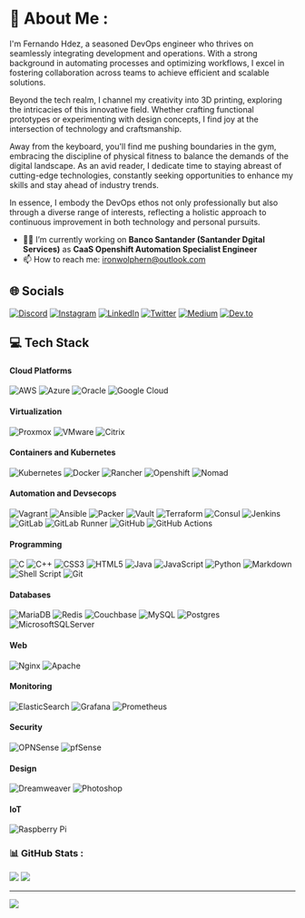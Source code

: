 # 💫 About Me :

I'm Fernando Hdez, a seasoned DevOps engineer who thrives on seamlessly integrating development and operations. With a strong background in automating processes and optimizing workflows, I excel in fostering collaboration across teams to achieve efficient and scalable solutions.

Beyond the tech realm, I channel my creativity into 3D printing, exploring the intricacies of this innovative field. Whether crafting functional prototypes or experimenting with design concepts, I find joy at the intersection of technology and craftsmanship.

Away from the keyboard, you'll find me pushing boundaries in the gym, embracing the discipline of physical fitness to balance the demands of the digital landscape. As an avid reader, I dedicate time to staying abreast of cutting-edge technologies, constantly seeking opportunities to enhance my skills and stay ahead of industry trends.

In essence, I embody the DevOps ethos not only professionally but also through a diverse range of interests, reflecting a holistic approach to continuous improvement in both technology and personal pursuits.

- 👨‍💻 I’m currently working on **Banco Santander (Santander Dgital Services)** as **CaaS Openshift Automation Specialist Engineer** 
- 📫 How to reach me: ironwolphern@outlook.com

## 🌐 Socials

[![Discord](https://img.shields.io/badge/Discord-%237289DA.svg?logo=discord&logoColor=white)](htttps://discord.gg/https://discord.gg/HzmuNfZWfV) [![Instagram](https://img.shields.io/badge/Instagram-%23E4405F.svg?logo=Instagram&logoColor=white)](https://instagram.com/ironwolphern) [![LinkedIn](https://img.shields.io/badge/LinkedIn-%230077B5.svg?logo=linkedin&logoColor=white)](https://linkedin.com/in/fernando-hernández-san-felipe-b3338686) [![Twitter](https://img.shields.io/badge/Twitter-%231DA1F2.svg?logo=Twitter&logoColor=white)](https://twitter.com/ironwolphern) [![Medium](https://img.shields.io/badge/Medium-%23000000?style=flat&logo=medium&logoColor=white)](https://ironwolphern.medium.com/) [![Dev.to](https://img.shields.io/badge/Dev.to-%230A0A0A?style=flat&logo=devdotto&logoColor=white)](https://dev.to/ironwolphern)

## 💻 Tech Stack

#### Cloud Platforms

![AWS](https://img.shields.io/badge/AWS-%23FF9900.svg?style=flat&logo=amazon-aws&logoColor=white) ![Azure](https://img.shields.io/badge/azure-%230072C6.svg?style=flat&logo=azure-devops&logoColor=white) ![Oracle](https://img.shields.io/badge/Oracle-F80000?style=flat&logo=oracle&logoColor=white) ![Google Cloud](https://img.shields.io/badge/Google%20Cloud-%234285F4.svg?style=flat&logo=google-cloud&logoColor=white)

#### Virtualization

![Proxmox](https://img.shields.io/badge/Proxmox-%23E57000?style=flat&logo=proxmox&logoColor=white) ![VMware](https://img.shields.io/badge/VMware-%23607078?style=flat&logo=vmware&logoColor=white) ![Citrix](https://img.shields.io/badge/Citrix-%23452170?style=flat&logo=citrix&logoColor=white)

#### Containers and Kubernetes

![Kubernetes](https://img.shields.io/badge/kubernetes-%23326ce5.svg?style=flat&logo=kubernetes&logoColor=white) ![Docker](https://img.shields.io/badge/docker-%230db7ed.svg?style=flat&logo=docker&logoColor=white) ![Rancher](https://img.shields.io/badge/rancher-%230075A8.svg?style=flat&logo=rancher&logoColor=white) ![Openshift](https://img.shields.io/badge/Openshift-red?style=flat&logo=redhatopenshift&logoColor=white) ![Nomad](https://img.shields.io/badge/Nomad-%2300CA8E?style=flat&logo=nomad&logoColor=white)

#### Automation and Devsecops

![Vagrant](https://img.shields.io/badge/vagrant-%231563FF.svg?style=flat&logo=vagrant&logoColor=white) ![Ansible](https://img.shields.io/badge/ansible-%231A1918.svg?style=flat&logo=ansible&logoColor=white) ![Packer](https://img.shields.io/badge/Packer-lightblue?style=flat&logo=packer&logoColor=white) ![Vault](https://img.shields.io/badge/Vault-yellow?style=flat&logo=vault&logoColor=black) ![Terraform](https://img.shields.io/badge/terraform-%235835CC.svg?style=flat&logo=terraform&logoColor=white) ![Consul](https://img.shields.io/badge/Consul-%23F24C53?style=flat&logo=consul&logoColor=white) ![Jenkins](https://img.shields.io/badge/jenkins-%232C5263.svg?style=flat&logo=jenkins&logoColor=white) ![GitLab](https://img.shields.io/badge/GitLab-%23FC6D26?style=flat&logo=gitlab&logoColor=white) ![GitLab Runner](https://img.shields.io/badge/GitLab%20Runner-%23FC6D26?style=flat&logo=gitlab&logoColor=white) ![GitHub](https://img.shields.io/badge/GitHub-%23181717?style=flat&logo=github&logoColor=white) ![GitHub Actions](https://img.shields.io/badge/Github%20Actions-%232088FF?style=flat&logo=githubactions&logoColor=white) 

#### Programming

![C](https://img.shields.io/badge/c-%2300599C.svg?style=flat&logo=c&logoColor=white) ![C++](https://img.shields.io/badge/c++-%2300599C.svg?style=flat&logo=c%2B%2B&logoColor=white) ![CSS3](https://img.shields.io/badge/css3-%231572B6.svg?style=flat&logo=css3&logoColor=white) ![HTML5](https://img.shields.io/badge/html5-%23E34F26.svg?style=flat&logo=html5&logoColor=white) ![Java](https://img.shields.io/badge/java-%23ED8B00.svg?style=flat&logo=java&logoColor=white) ![JavaScript](https://img.shields.io/badge/javascript-%23323330.svg?style=flat&logo=javascript&logoColor=%23F7DF1E) ![Python](https://img.shields.io/badge/python-3670A0?style=flat&logo=python&logoColor=ffdd54) ![Markdown](https://img.shields.io/badge/markdown-%23000000.svg?style=flat&logo=markdown&logoColor=white) ![Shell Script](https://img.shields.io/badge/shell_script-%23121011.svg?style=flat&logo=gnu-bash&logoColor=white) ![Git](https://img.shields.io/badge/Git-%23F05032?style=flat&logo=git&logoColor=white)

#### Databases

![MariaDB](https://img.shields.io/badge/MariaDB-003545?style=flat&logo=mariadb&logoColor=white) ![Redis](https://img.shields.io/badge/redis-%23DD0031.svg?style=flat&logo=redis&logoColor=white) ![Couchbase](https://img.shields.io/badge/Couchbase-EA2328?style=flat&logo=couchbase&logoColor=white) ![MySQL](https://img.shields.io/badge/mysql-%2300f.svg?style=flat&logo=mysql&logoColor=white) ![Postgres](https://img.shields.io/badge/postgres-%23316192.svg?style=flat&logo=postgresql&logoColor=white) ![MicrosoftSQLServer](https://img.shields.io/badge/Microsoft%20SQL%20Sever-CC2927?style=flat&logo=microsoft%20sql%20server&logoColor=white)

#### Web

![Nginx](https://img.shields.io/badge/nginx-%23009639.svg?style=flat&logo=nginx&logoColor=white) ![Apache](https://img.shields.io/badge/apache-%23D42029.svg?style=flat&logo=apache&logoColor=white)

#### Monitoring

![ElasticSearch](https://img.shields.io/badge/-ElasticSearch-005571?style=flat&logo=elasticsearch) ![Grafana](https://img.shields.io/badge/Grafana-%23F46800?style=flat&logo=grafana&logoColor=white) ![Prometheus](https://img.shields.io/badge/Prometheus-%23E6522C?style=flat&logo=prometheus&logoColor=white)

#### Security

![OPNSense](https://img.shields.io/badge/OPNSense-%23D94F00?style=flat&logo=opnsense&logoColor=white) ![pfSense](https://img.shields.io/badge/pfSense-%23212121?style=flat&logo=pfsense&logoColor=white)

#### Design

![Dreamweaver](https://img.shields.io/badge/Dreamweaver-%23FF61F6?style=flat&logo=adobedreamweaver&logoColor=white) ![Photoshop](https://img.shields.io/badge/Photoshop-%2331A8FF?style=flat&logo=adobephotoshop&logoColor=white)

#### IoT

![Raspberry Pi](https://img.shields.io/badge/-RaspberryPi-C51A4A?style=flat&logo=Raspberry-Pi)
      

### 📊 GitHub Stats :

![](https://github-readme-stats.vercel.app/api?username=ironwolphern&theme=solarized-dark&hide_border=false&include_all_commits=false&count_private=false)
![](https://github-readme-stats.vercel.app/api/top-langs/?username=ironwolphern&theme=solarized-dark&hide_border=false&include_all_commits=false&count_private=false&layout=compact)

---
[![](https://visitcount.itsvg.in/api?id=ironwolphern&icon=5&color=2)](https://visitcount.itsvg.in)
